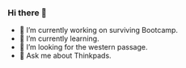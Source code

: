 ### Hi there 👋

- 🔭 I’m currently working on surviving Bootcamp.
- 🌱 I’m currently learning.
- 🤔 I’m looking for the western passage.
- 💬 Ask me about Thinkpads.




